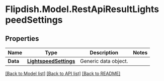 # Flipdish.Model.RestApiResultLightspeedSettings
## Properties

Name | Type | Description | Notes
------------ | ------------- | ------------- | -------------
**Data** | [**LightspeedSettings**](LightspeedSettings.md) | Generic data object. | 

[[Back to Model list]](../README.md#documentation-for-models) [[Back to API list]](../README.md#documentation-for-api-endpoints) [[Back to README]](../README.md)

